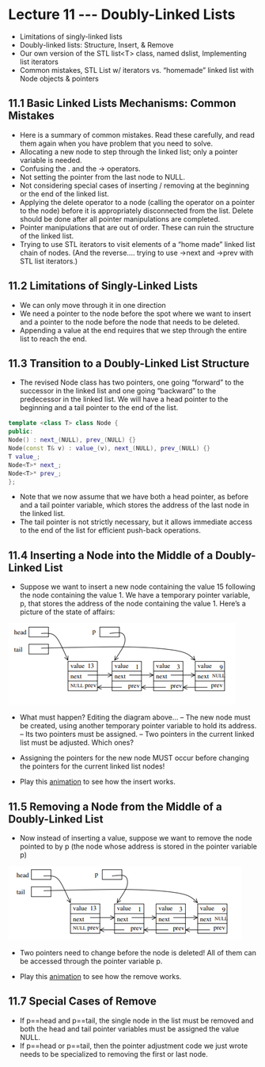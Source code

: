 # Lecture 11 --- Doubly-Linked Lists

- Limitations of singly-linked lists
- Doubly-linked lists: Structure, Insert, & Remove
- Our own version of the STL list&lt;T&gt; class, named dslist, Implementing list iterators
- Common mistakes, STL List w/ iterators vs. “homemade” linked list with Node objects & pointers

## 11.1 Basic Linked Lists Mechanisms: Common Mistakes

- Here is a summary of common mistakes. Read these carefully, and read them again when you have problem that
you need to solve.
- Allocating a new node to step through the linked list; only a pointer variable is needed.
- Confusing the . and the -> operators.
- Not setting the pointer from the last node to NULL.
- Not considering special cases of inserting / removing at the beginning or the end of the linked list.
- Applying the delete operator to a node (calling the operator on a pointer to the node) before it is appropriately
disconnected from the list. Delete should be done after all pointer manipulations are completed.
- Pointer manipulations that are out of order. These can ruin the structure of the linked list.
- Trying to use STL iterators to visit elements of a “home made” linked list chain of nodes. (And the reverse....
trying to use ->next and ->prev with STL list iterators.)

## 11.2 Limitations of Singly-Linked Lists

- We can only move through it in one direction
- We need a pointer to the node before the spot where we want to insert and a pointer to the node before the node that needs to be deleted.
- Appending a value at the end requires that we step through the entire list to reach the end.

## 11.3 Transition to a Doubly-Linked List Structure

- The revised Node class has two pointers, one going “forward” to the successor in the linked list and one going “backward” to the predecessor in the linked list. We will have a head pointer to the beginning and a tail pointer to the end of the list.

```cpp
template <class T> class Node {
public:
Node() : next_(NULL), prev_(NULL) {}
Node(const T& v) : value_(v), next_(NULL), prev_(NULL) {}
T value_;
Node<T>* next_;
Node<T>* prev_;
};
```

- Note that we now assume that we have both a head pointer, as before and a tail pointer variable, which stores the address of the last node in the linked list.
- The tail pointer is not strictly necessary, but it allows immediate access to the end of the list for efficient
push-back operations.

## 11.4 Inserting a Node into the Middle of a Doubly-Linked List

- Suppose we want to insert a new node containing the value 15 following the node containing the value 1. We
have a temporary pointer variable, p, that stores the address of the node containing the value 1. Here’s a
picture of the state of affairs:

![alt text](insert.png "insert")

- What must happen? Editing the diagram above...
  – The new node must be created, using another temporary pointer variable to hold its address.
  – Its two pointers must be assigned.
  – Two pointers in the current linked list must be adjusted. Which ones?
- Assigning the pointers for the new node MUST occur before changing the pointers for the current linked list
nodes!

- Play this [animation](https://jidongxiao.github.io/CSCI1200-DataStructures/animations/doubly_lists/insert/index.html) to see how the insert works.

## 11.5 Removing a Node from the Middle of a Doubly-Linked List

- Now instead of inserting a value, suppose we want to remove the node pointed to by p (the node whose address
is stored in the pointer variable p)

![alt text](remove.png "remove")

- Two pointers need to change before the node is deleted! All of them can be accessed through the pointer
variable p.

- Play this [animation](https://jidongxiao.github.io/CSCI1200-DataStructures/animations/doubly_lists/remove/index.html) to see how the remove works.

## 11.7 Special Cases of Remove

- If p==head and p==tail, the single node in the list must be removed and both the head and tail pointer
variables must be assigned the value NULL.
- If p==head or p==tail, then the pointer adjustment code we just wrote needs to be specialized to removing
the first or last node.
